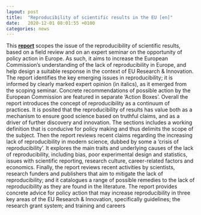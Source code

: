 ```yaml
---
layout: post
title:  "Reproducibility of scientific results in the EU [en]"
date:   2020-12-01 08:01:55 +0100
categories: news
---
```


This **[report](https://op.europa.eu/en/publication-detail/-/publication/6bc538ad-344f-11eb-b27b-01aa75ed71a1)** scopes the issue of the reproducibility of scientific results, based on a field review and on an expert seminar on the opportunity of policy action in Europe. As such, it aims to increase the European Commission’s understanding of the lack of reproducibility in Europe, and help design a suitable response in the context of EU Research & Innovation. The report identifies the key emerging issues in reproducibility; it is informed by clearly marked expert opinion (in italics), as it emerged from the scoping seminar. Concrete recommendations of possible action by the European Commission are featured in separate ‘Action Boxes’. Overall the report introduces the concept of reproducibility as a continuum of practices. It is posited that the reproducibility of results has value both as a mechanism to ensure good science based on truthful claims, and as a driver of further discovery and innovation. The sections includes a working definition that is conducive for policy making and thus delimits the scope of the subject. Then the report reviews recent claims regarding the increasing lack of reproducibility in modern science, dubbed by some a ‘crisis of reproducibility’. It explores the main traits and underlying causes of the lack of reproducibility, including bias, poor experimental design and statistics, issues with scientific reporting, research culture, career-related factors and economics. Finally, the report reviews recent activities by scientists, research funders and publishers that aim to mitigate the lack of reproducibility; and it catalogues a range of possible remedies to the lack of reproducibility as they are found in the literature. The report provides concrete advice for policy action that may increase reproducibility in three key areas of the EU Research & Innovation, specifically guidelines; the research grant system; and training and careers


